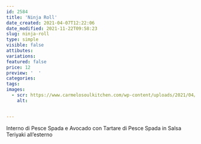 ```yaml
---
id: 2584
title: 'Ninja Roll'
date_created: 2021-04-07T12:22:06
date_modified: 2021-11-22T09:58:23
slug: ninja-roll
type: simple
visible: false
attibutes: 
variations:
featured: false
price: 12
preview: '  '
categories: 
tags: 
images: 
  - scr: https://www.carmelosoulkitchen.com/wp-content/uploads/2021/04/Samurai-Roll.png
    alt: 


---
```


<p>Interno di Pesce Spada e Avocado con Tartare di Pesce Spada in Salsa Teriyaki all’esterno</p>

